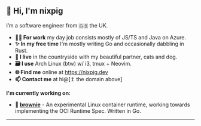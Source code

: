 ## 🐽 Hi, I'm nixpig

I’m a software engineer from 🇬🇧 the UK.

- **👨‍💻 For work** my day job consists mostly of JS/TS and Java on Azure.
- **✨ In my free time** I'm mostly writing Go and occasionally dabbling in Rust. 
- **🏡 I live** in the countryside with my beautiful partner, cats and dog.
- **🗃️ I use** Arch Linux (btw) w/ i3, tmux + Neovim.
- **🌐 Find me** online at https://nixpig.dev
- **📫 Contact me** at hi@[↥ the domain above]

**I'm currently working on:** 
- **🍪 [brownie](https://github.com/nixpig/brownie)** - An experimental Linux container runtime, working towards implementing the OCI Runtime Spec. Written in Go.

--- 

